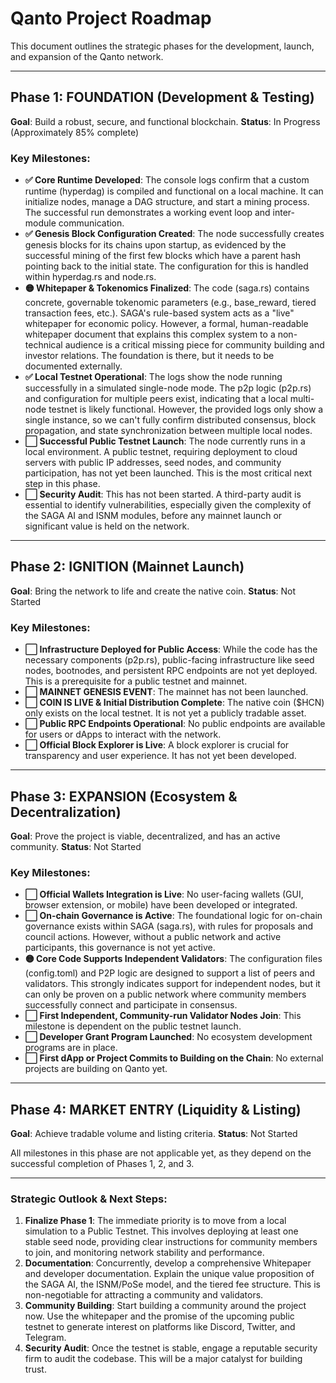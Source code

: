 # Qanto Project Roadmap

This document outlines the strategic phases for the development, launch, and expansion of the Qanto network.

---

## **Phase 1: FOUNDATION (Development & Testing)**

**Goal**: Build a robust, secure, and functional blockchain.
**Status**: In Progress (Approximately 85% complete)

### **Key Milestones**:

-   **✅ Core Runtime Developed**: The console logs confirm that a custom runtime (hyperdag) is compiled and functional on a local machine. It can initialize nodes, manage a DAG structure, and start a mining process. The successful run demonstrates a working event loop and inter-module communication.
-   **✅ Genesis Block Configuration Created**: The node successfully creates genesis blocks for its chains upon startup, as evidenced by the successful mining of the first few blocks which have a parent hash pointing back to the initial state. The configuration for this is handled within hyperdag.rs and node.rs.
-   **🟡 Whitepaper & Tokenomics Finalized**: The code (saga.rs) contains concrete, governable tokenomic parameters (e.g., base_reward, tiered transaction fees, etc.). SAGA's rule-based system acts as a "live" whitepaper for economic policy. However, a formal, human-readable whitepaper document that explains this complex system to a non-technical audience is a critical missing piece for community building and investor relations. The foundation is there, but it needs to be documented externally.
-   **✅ Local Testnet Operational**: The logs show the node running successfully in a simulated single-node mode. The p2p logic (p2p.rs) and configuration for multiple peers exist, indicating that a local multi-node testnet is likely functional. However, the provided logs only show a single instance, so we can't fully confirm distributed consensus, block propagation, and state synchronization between multiple local nodes.
-   **⬜ Successful Public Testnet Launch**: The node currently runs in a local environment. A public testnet, requiring deployment to cloud servers with public IP addresses, seed nodes, and community participation, has not yet been launched. This is the most critical next step in this phase.
-   **⬜ Security Audit**: This has not been started. A third-party audit is essential to identify vulnerabilities, especially given the complexity of the SAGA AI and ISNM modules, before any mainnet launch or significant value is held on the network.

---

## **Phase 2: IGNITION (Mainnet Launch)**

**Goal**: Bring the network to life and create the native coin.
**Status**: Not Started

### **Key Milestones**:

-   **⬜ Infrastructure Deployed for Public Access**: While the code has the necessary components (p2p.rs), public-facing infrastructure like seed nodes, bootnodes, and persistent RPC endpoints are not yet deployed. This is a prerequisite for a public testnet and mainnet.
-   **⬜ MAINNET GENESIS EVENT**: The mainnet has not been launched.
-   **⬜ COIN IS LIVE & Initial Distribution Complete**: The native coin ($HCN) only exists on the local testnet. It is not yet a publicly tradable asset.
-   **⬜ Public RPC Endpoints Operational**: No public endpoints are available for users or dApps to interact with the network.
-   **⬜ Official Block Explorer is Live**: A block explorer is crucial for transparency and user experience. It has not yet been developed.

---

## **Phase 3: EXPANSION (Ecosystem & Decentralization)**

**Goal**: Prove the project is viable, decentralized, and has an active community.
**Status**: Not Started

### **Key Milestones**:

-   **⬜ Official Wallets Integration is Live**: No user-facing wallets (GUI, browser extension, or mobile) have been developed or integrated.
-   **⬜ On-chain Governance is Active**: The foundational logic for on-chain governance exists within SAGA (saga.rs), with rules for proposals and council actions. However, without a public network and active participants, this governance is not yet active.
-   **🟡 Core Code Supports Independent Validators**: The configuration files (config.toml) and P2P logic are designed to support a list of peers and validators. This strongly indicates support for independent nodes, but it can only be proven on a public network where community members successfully connect and participate in consensus.
-   **⬜ First Independent, Community-run Validator Nodes Join**: This milestone is dependent on the public testnet launch.
-   **⬜ Developer Grant Program Launched**: No ecosystem development programs are in place.
-   **⬜ First dApp or Project Commits to Building on the Chain**: No external projects are building on Qanto yet.

---

## **Phase 4: MARKET ENTRY (Liquidity & Listing)**

**Goal**: Achieve tradable volume and listing criteria.
**Status**: Not Started

All milestones in this phase are not applicable yet, as they depend on the successful completion of Phases 1, 2, and 3.

---

### **Strategic Outlook & Next Steps**:

1.  **Finalize Phase 1**: The immediate priority is to move from a local simulation to a Public Testnet. This involves deploying at least one stable seed node, providing clear instructions for community members to join, and monitoring network stability and performance.
2.  **Documentation**: Concurrently, develop a comprehensive Whitepaper and developer documentation. Explain the unique value proposition of the SAGA AI, the ISNM/PoSe model, and the tiered fee structure. This is non-negotiable for attracting a community and validators.
3.  **Community Building**: Start building a community around the project now. Use the whitepaper and the promise of the upcoming public testnet to generate interest on platforms like Discord, Twitter, and Telegram.
4.  **Security Audit**: Once the testnet is stable, engage a reputable security firm to audit the codebase. This will be a major catalyst for building trust.
